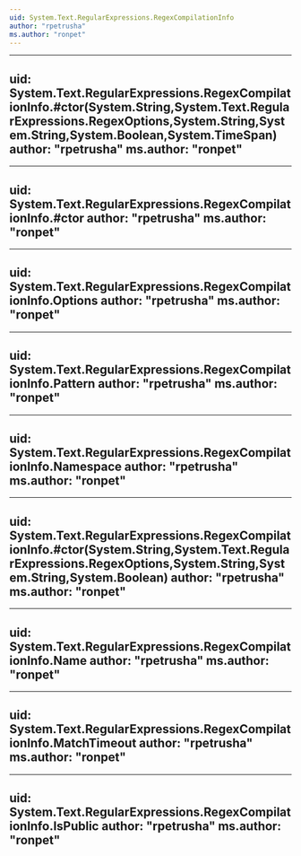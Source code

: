 ```yaml
---
uid: System.Text.RegularExpressions.RegexCompilationInfo
author: "rpetrusha"
ms.author: "ronpet"
---
```


---
uid: System.Text.RegularExpressions.RegexCompilationInfo.#ctor(System.String,System.Text.RegularExpressions.RegexOptions,System.String,System.String,System.Boolean,System.TimeSpan)
author: "rpetrusha"
ms.author: "ronpet"
---

---
uid: System.Text.RegularExpressions.RegexCompilationInfo.#ctor
author: "rpetrusha"
ms.author: "ronpet"
---

---
uid: System.Text.RegularExpressions.RegexCompilationInfo.Options
author: "rpetrusha"
ms.author: "ronpet"
---

---
uid: System.Text.RegularExpressions.RegexCompilationInfo.Pattern
author: "rpetrusha"
ms.author: "ronpet"
---

---
uid: System.Text.RegularExpressions.RegexCompilationInfo.Namespace
author: "rpetrusha"
ms.author: "ronpet"
---

---
uid: System.Text.RegularExpressions.RegexCompilationInfo.#ctor(System.String,System.Text.RegularExpressions.RegexOptions,System.String,System.String,System.Boolean)
author: "rpetrusha"
ms.author: "ronpet"
---

---
uid: System.Text.RegularExpressions.RegexCompilationInfo.Name
author: "rpetrusha"
ms.author: "ronpet"
---

---
uid: System.Text.RegularExpressions.RegexCompilationInfo.MatchTimeout
author: "rpetrusha"
ms.author: "ronpet"
---

---
uid: System.Text.RegularExpressions.RegexCompilationInfo.IsPublic
author: "rpetrusha"
ms.author: "ronpet"
---
